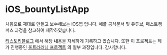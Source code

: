 # iOS_bountyListApp


처음으로 제대로 만들고 보수해보는 iOS앱 입니다. 
애플 공식문서 및 유튜브, 패스트캠퍼스 과정을 참고하여 제작하였습니다. 

[티스토리블로그](https://h1guitar.tistory.com/) 에서 해당 내용을 자세하게 기록하고 있습니다. 
또한 이 프로젝트는 제가 진행중인  [울트라러닝 프로젝트](https://github.com/wisehyun0814/ultraLearningiOS) 의 일부 과정입니다.
감사합니다. 
